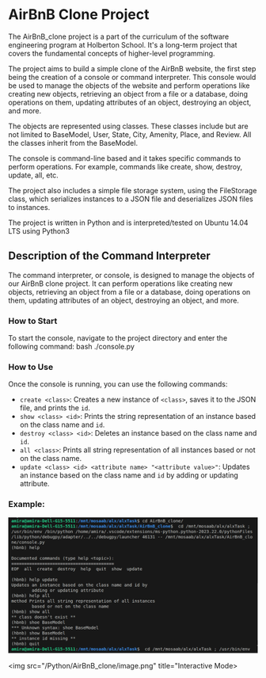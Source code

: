# AirBnB Clone Project

The AirBnB_clone project is a part of the curriculum of the software engineering program at Holberton School. It's a long-term project that covers the fundamental concepts of higher-level programming.

The project aims to build a simple clone of the AirBnB website, the first step being the creation of a console or command interpreter. This console would be used to manage the objects of the website and perform operations like creating new objects, retrieving an object from a file or a database, doing operations on them, updating attributes of an object, destroying an object, and more.

The objects are represented using classes. These classes include but are not limited to BaseModel, User, State, City, Amenity, Place, and Review. All the classes inherit from the BaseModel.

The console is command-line based and it takes specific commands to perform operations. For example, commands like create, show, destroy, update, all, etc.

The project also includes a simple file storage system, using the FileStorage class, which serializes instances to a JSON file and deserializes JSON files to instances.

The project is written in Python and is interpreted/tested on Ubuntu 14.04 LTS using Python3

## Description of the Command Interpreter

The command interpreter, or console, is designed to manage the objects of our AirBnB clone project. It can perform operations like creating new objects, retrieving an object from a file or a database, doing operations on them, updating attributes of an object, destroying an object, and more.

### How to Start

To start the console, navigate to the project directory and enter the following command:
bash ./console.py

### How to Use

Once the console is running, you can use the following commands:

- `create <class>`: Creates a new instance of `<class>`, saves it to the JSON file, and prints the `id`.
- `show <class> <id>`: Prints the string representation of an instance based on the class name and `id`.
- `destroy <class> <id>`: Deletes an instance based on the class name and `id`.
- `all <class>`: Prints all string representation of all instances based or not on the class name.
- `update <class> <id> <attribute name> "<attribute value>"`: Updates an instance based on the class name and `id` by adding or updating attribute.

### Example:

![alt text](image.png)

<img src="/Python/AirBnB_clone/image.png" title="Interactive Mode>
